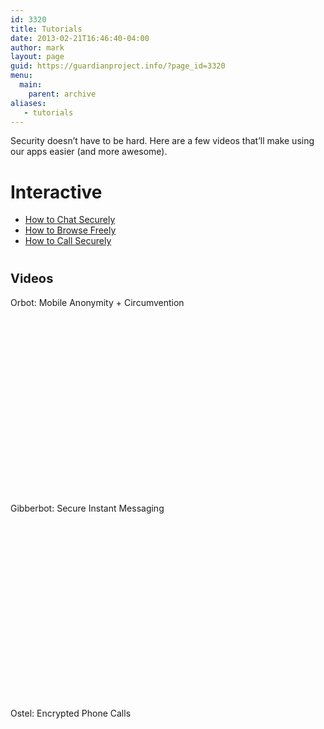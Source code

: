 ```yaml
---
id: 3320
title: Tutorials
date: 2013-02-21T16:46:40-04:00
author: mark
layout: page
guid: https://guardianproject.info/?page_id=3320
menu:
  main:
    parent: archive
aliases:
   - tutorials
---
```

Security doesn&#8217;t have to be hard. Here are a few videos that&#8217;ll make using our apps easier (and more awesome).

# Interactive

  * <a href="https://guardianproject.info/howto/chatsecurely" target="_blank">How to Chat Securely</a>
  * <a href="https://guardianproject.info/howto/browsefreely" target="_blank">How to Browse Freely</a>
  * <a href="https://guardianproject.info/howto/callsecurely" target="_blank">How to Call Securely</a>

# <span style="font-size: 20px; font-weight: bold;">Videos</span>

Orbot: Mobile Anonymity + Circumvention

<div class="arve-wrapper" data-mode="normal" data-provider="youtube" id="arve-Dcf5sh99ze0-2" style="max-width:945px;" itemscope itemtype="http://schema.org/VideoObject">
  <div class="arve-embed-container" style="padding-bottom:56.250000%">
  </div>
</div>

Gibberbot: Secure Instant Messaging

<div class="arve-wrapper" data-mode="normal" data-provider="youtube" id="arve-qz2dBvQb4gc" style="max-width:945px;" itemscope itemtype="http://schema.org/VideoObject">
  <div class="arve-embed-container" style="padding-bottom:56.250000%">
  </div>
</div>

Ostel: Encrypted Phone Calls

<div class="arve-wrapper" data-mode="normal" data-provider="youtube" id="arve-BrNC8Mk26Z8" style="max-width:945px;" itemscope itemtype="http://schema.org/VideoObject">
  <div class="arve-embed-container" style="padding-bottom:56.250000%">
  </div>
</div>